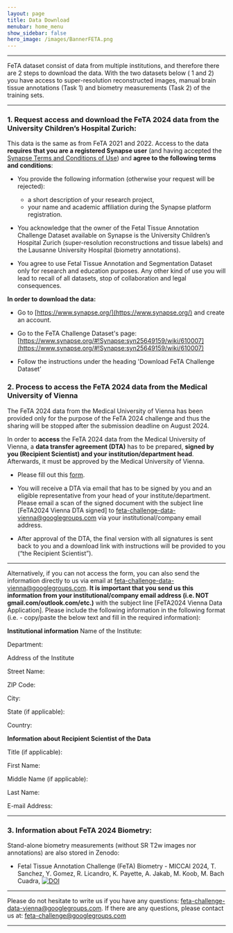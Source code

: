 ```yaml
---
layout: page
title: Data Download
menubar: home_menu
show_sidebar: false
hero_image: /images/BannerFETA.png
---
```


***

FeTA dataset consist of data from multiple institutions, and therefore there are 2 steps to download the data. With the two datasets below ( 1 and 2) you have access to super-resolution reconstructed images, manual brain tissue annotations (Task 1) and biometry measurements (Task 2) of the training sets.

***

### 1. Request access and download the FeTA 2024 data from the University Children’s Hospital Zurich:

This data is the same as from FeTA 2021 and 2022. Access to the data **requires that you are a registered Synapse user** (and having accepted the [Synapse Terms and Conditions of Use](https://s3.amazonaws.com/static.synapse.org/governance/SageBionetworksSynapseTermsandConditionsofUse.pdf?v=5)) and **agree to the following terms and conditions**:
      
* You provide the following information (otherwise your request will be rejected):
	* a short description of your research project, 
	* your name and academic affiliation during the Synapse platform registration.
      
* You acknowledge that the owner of the Fetal Tissue Annotation Challenge Dataset available on Synapse is the University Children’s Hospital Zurich (super-resolution reconstructions and tissue labels) and the Lausanne University Hospital (biometry annotations).

* You agree to use Fetal Tissue Annotation and Segmentation Dataset only for research and education purposes. Any other kind of use you will lead to recall of all datasets, stop of collaboration and legal consequences.

**In order to download the data:** 
    
   * Go to [https://www.synapse.org/](https://www.synapse.org/) and create an account. 
    
   * Go to the FeTA Challenge Dataset's page: [https://www.synapse.org/#!Synapse:syn25649159/wiki/610007](https://www.synapse.org/#!Synapse:syn25649159/wiki/610007)
    
   * Follow the instructions under the heading 'Download FeTA Challenge Dataset’
    
### 2.  Process to access the FeTA 2024 data from the Medical University of Vienna 

 The FeTA 2024 data from the Medical University of Vienna has been provided only for the purpose of the FeTA 2024 challenge and thus the sharing will be stopped after the submission deadline on August 2024. 

In order to **access** the FeTA 2024 data from the Medical University of Vienna, a **data transfer agreement (DTA)** has to be prepared, **signed by you (Recipient Scientist) and your institution/department head**. Afterwards, it must be approved by the Medical University of Vienna.

* Please fill out this [form](https://forms.gle/Mi89sUsYpXQ8VPi37).

* You will receive a DTA via email that has to be signed by you and an eligible representative from your head of your institute/department. Please email a scan of the signed document with the subject line [FeTA2024 Vienna DTA signed] to feta-challenge-data-vienna@googlegroups.com via your institutional/company email address.

* After approval of the DTA, the final version with all signatures is sent back to you and a download link with instructions will be provided to you (“the Recipient Scientist”).

***
Alternatively, if you can not access the form, you can also send the information directly to us via email at feta-challenge-data-vienna@googlegroups.com. **It is important that you send us this information from your institutional/company email address (i.e. NOT gmail.com/outlook.com/etc.)** with the subject line [FeTA2024 Vienna Data Application]. Please include the following information in the following format (i.e. - copy/paste the below text and fill in the required information):

**Institutional information**
Name of the Institute: 

Department:

Address of the Institute

Street Name:

ZIP Code:

City:

State (if applicable):

Country:

**Information about Recipient Scientist of the Data**

Title (if applicable): 

First Name:

Middle Name (if applicable): 

Last Name:

E-mail Address:

***
### 3. Information about FeTA 2024 Biometry:
Stand-alone biometry measurements (without SR T2w images nor annotations) are also stored in Zenodo:

* Fetal Tissue Annotation Challenge (FeTA) Biometry - MICCAI 2024, T. Sanchez, Y. Gomez, R. Licandro, K. Payette, A. Jakab, M. Koob, M. Bach Cuadra, [![DOI](https://zenodo.org/badge/DOI/10.5281/zenodo.11192452.svg)](https://doi.org/10.5281/zenodo.11192452)

***

Please do not hesitate to write us if you have any questions:  feta-challenge-data-vienna@googlegroups.com.
If there are any questions, please contact us at: [feta-challenge@googlegroups.com](mailto:feta-challenge@googlegroups.com)

***
